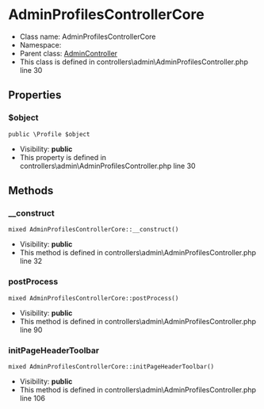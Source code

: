 AdminProfilesControllerCore
===============






* Class name: AdminProfilesControllerCore
* Namespace: 
* Parent class: [AdminController](AdminControllerCore)
* This class is defined in controllers\admin\AdminProfilesController.php line 30





Properties
----------


### $object

    public \Profile $object





* Visibility: **public**
* This property is defined in controllers\admin\AdminProfilesController.php line 30


Methods
-------


### __construct

    mixed AdminProfilesControllerCore::__construct()





* Visibility: **public**
* This method is defined in controllers\admin\AdminProfilesController.php line 32




### postProcess

    mixed AdminProfilesControllerCore::postProcess()





* Visibility: **public**
* This method is defined in controllers\admin\AdminProfilesController.php line 90




### initPageHeaderToolbar

    mixed AdminProfilesControllerCore::initPageHeaderToolbar()





* Visibility: **public**
* This method is defined in controllers\admin\AdminProfilesController.php line 106



